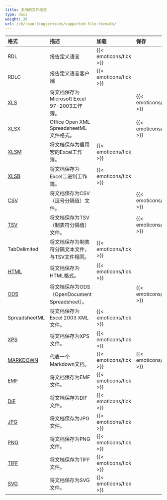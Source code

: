 ```yaml
---
title: 支持的文件格式
type: docs
weight: 20
url: /zh/reportingservices/supported-file-formats/
---
```


|**格式**|**描述**|**加载**|**保存**|
| :- | :- | :- | :- |
|RDL|报告定义语言|{{< emoticons/tick >}}| 
|RDLC|报告定义语言客户端|{{< emoticons/tick >}}| 
|[XLS](https://docs.fileformat.com/spreadsheet/xls/)|将文档保存为Microsoft Excel 97-2003工作簿。| |{{< emoticons/tick >}}|
|[XLSX](https://docs.fileformat.com/spreadsheet/xlsx/)|Office Open XML SpreadsheetML文件格式。| |{{< emoticons/tick >}}|
|[XLSM](https://docs.fileformat.com/spreadsheet/xlsm/)|将文档保存为启用宏的Excel工作簿。| {{< emoticons/tick >}}| 
|[XLSB](https://docs.fileformat.com/spreadsheet/xlsb/)|将文档保存为Excel二进制工作簿。| {{< emoticons/tick >}}| 
|[CSV](https://docs.fileformat.com/spreadsheet/csv/)|将文档保存为CSV（逗号分隔值）文件。| |{{< emoticons/tick >}}|
|[TSV](https://docs.fileformat.com/spreadsheet/tsv/)|将文档保存为TSV（制表符分隔值）文件。| |{{< emoticons/tick >}}|
|TabDelimited|将文档保存为制表符分隔文本文件，与TSV文件相同。| {{< emoticons/tick >}}| 
|[HTML](https://docs.fileformat.com/web/html/)|将文档保存为HTML格式。| {{< emoticons/tick >}}| 
|[ODS](https://docs.fileformat.com/spreadsheet/ods/)|将文档保存为ODS（OpenDocument Spreadsheet）。| |{{< emoticons/tick >}}|
|SpreadsheetML|将文档保存为Excel 2003 XML文件。| {{< emoticons/tick >}}| 
|[XPS](https://docs.fileformat.com/page-description-language/xps/)|将文档保存为XPS文件。| {{< emoticons/tick >}}| 
|[MARKDOWN](https://docs.fileformat.com/word-processing/md/)|代表一个Markdown文档。|{{< emoticons/tick >}} |{{< emoticons/tick >}}|
|[EMF](https://docs.fileformat.com/image/emf/)|将文档保存为EMF文件。| {{< emoticons/tick >}}| 
|[DIF](https://docs.fileformat.com/spreadsheet/dif/)|将文档保存为DIF文件。| {{< emoticons/tick >}}| 
|[JPG](https://docs.fileformat.com/image/jpeg/)|将文档保存为JPG文件。| {{< emoticons/tick >}}| 
|[PNG](https://docs.fileformat.com/image/png/)|将文档保存为PNG文件。| {{< emoticons/tick >}}| 
|[TIFF](https://docs.fileformat.com/image/tiff/)|将文档保存为TIFF文件。| {{< emoticons/tick >}}| 
|[SVG](https://docs.fileformat.com/page-description-language/svg/)|将文档保存为SVG文件。| {{< emoticons/tick >}}| 
